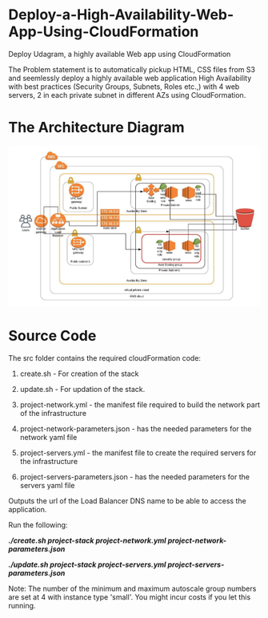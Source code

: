 # Deploy-a-High-Availability-Web-App-Using-CloudFormation
Deploy Udagram, a highly available Web app using CloudFormation

The Problem statement is to automatically pickup HTML, CSS files from S3 and seemlessly deploy a highly available web application High Availability with best practices (Security Groups, Subnets, Roles etc.,) with 4 web servers, 2 in each private subnet in different AZs using CloudFormation. 


<h1>The Architecture Diagram</h1>

<img src="img/IAAC_project_Arch_diagram.jpeg"/> 

<h1> Source Code </h1>
The src folder contains the required cloudFormation code:

1. create.sh - For creation of the stack

2. update.sh - For updation of the stack.

3. project-network.yml - the manifest file required to build the network part of the infrastructure

4. project-network-parameters.json - has the needed parameters for the network yaml file

5. project-servers.yml - the manifest file to create the required servers for the infrastructure

6. project-servers-parameters.json - has the needed parameters for the servers yaml file


Outputs the url of the Load Balancer DNS name to be able to access the application.

Run the following: 

<b><i>
./create.sh project-stack project-network.yml project-network-parameters.json

./update.sh project-stack project-servers.yml project-servers-parameters.json
</b></i>


Note: The number of the minimum and maximum autoscale group numbers are set at 4 with instance type 'small'. You might incur costs if you let this running. 

